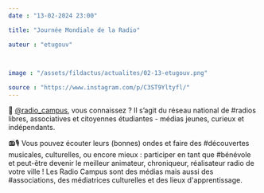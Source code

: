 ```yaml
---
date : "13-02-2024 23:00"

title: "Journée Mondiale de la Radio"

auteur : "etugouv" 

 

image : "/assets/fildactus/actualites/02-13-etugouv.png"

source : "https://www.instagram.com/p/C3ST9Yltyfl/"
---
```


📢 [@radio_campus](https://www.instagram.com/radio_campus/), vous connaissez ? Il s’agit du réseau national de #radios libres, associatives et citoyennes étudiantes - médias jeunes, curieux et indépendants.

📻🎙️ Vous pouvez écouter leurs (bonnes) ondes et faire des #découvertes musicales, culturelles, ou encore mieux : participer en tant que #bénévole et peut-être devenir le meilleur animateur, chroniqueur, réalisateur radio de votre ville ! Les Radio Campus sont des médias mais aussi des #associations, des médiatrices culturelles et des lieux d'apprentissage.
